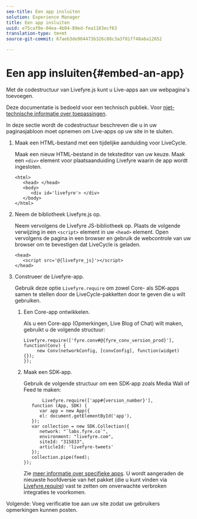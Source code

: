 ```yaml
---
seo-title: Een app insluiten
solution: Experience Manager
title: Een app insluiten
uuid: e75caf0e-04ea-4b04-89ed-fea1183ecf63
translation-type: tm+mt
source-git-commit: 67aeb3de964473b326c88c3a3f81ff48a6a12652

---
```



# Een app insluiten{#embed-an-app}

Met de codestructuur van Livefyre.js kunt u Live-apps aan uw webpagina&#39;s toevoegen.

Deze documentatie is bedoeld voor een technisch publiek. Voor [niet-technische informatie over toepassingen](/help/using/c-about-apps/c-about-apps.md).

In deze sectie wordt de codestructuur beschreven die u in uw paginasjabloon moet opnemen om Live-apps op uw site in te sluiten.

1. Maak een HTML-bestand met een tijdelijke aanduiding voor LiveCycle.

   Maak een nieuw HTML-bestand in de teksteditor van uw keuze. Maak een `<div>` element voor plaatsaanduiding Livefyre waarin de app wordt ingesloten.

   ```
   <html> 
      <head> </head> 
      <body> 
         <div id='livefyre'> </div> 
      </body> 
   </html>
   ```

1. Neem de bibliotheek Livefyre.js op.

   Neem vervolgens de Livefyre JS-bibliotheek op. Plaats de volgende verwijzing in een `<script>` element in uw `<head>` element. Open vervolgens de pagina in een browser en gebruik de webcontrole van uw browser om te bevestigen dat LiveCycle is geladen.

   ```
   <head> 
      <script src='@{livefyre_js}'></script> 
   </head> 
   ```

1. Construeer de Livefyre-app.

   Gebruik deze optie `Livefyre.require` om zowel Core- als SDK-apps samen te stellen door de LiveCycle-pakketten door te geven die u wilt gebruiken.

   1. Een Core-app ontwikkelen.

      Als u een Core-app (Opmerkingen, Live Blog of Chat) wilt maken, gebruikt u de volgende structuur:

      ```
      Livefyre.require(['fyre.conv#@{fyre_conv_version_prod}'], function(Conv) { 
           new Conv(networkConfig, [convConfig], function(widget) {});  
      });  
      ```

   1. Maak een SDK-app.

      Gebruik de volgende structuur om een SDK-app zoals Media Wall of Feed te maken:

      ```
             Livefyre.require(['app#{version_number}'], 
         function (App, SDK) { 
            var app = new App({ 
            el: document.getElementById('app'), 
         }); 
         var collection = new SDK.Collection({ 
            network: "`labs.fyre.co`", 
            environment: "livefyre.com", 
            siteId: "315833", 
            articleId: 'livefyre-tweets' 
         }); 
         collection.pipe(feed); 
      }); 
      ```

      Zie [meer informatie over specifieke apps](/help/using/c-about-apps/c-about-apps.md). U wordt aangeraden de nieuwste hoofdversie van het pakket (die u kunt vinden via [Livefyre.require](https://cdn.livefyre.com/packages.html)) vast te zetten om onverwachte verbroken integraties te voorkomen.

Volgende: Voeg verificatie toe aan uw site zodat uw gebruikers opmerkingen kunnen posten.
